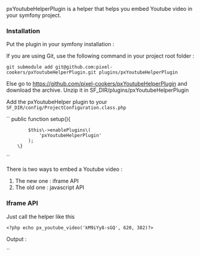 pxYoutubeHelperPlugin is a helper that helps you embed Youtube video in your symfony project.

### Installation

Put the plugin in your symfony installation :

If you are using Git, use the following command in your project root folder : 

``
		git submodule add git@github.com:pixel-cookers/pxYoutubeHelperPlugin.git plugins/pxYoutubeHelperPlugin
``

Else go to https://github.com/pixel-cookers/pxYoutubeHelperPlugin and download the archive.
Unzip it in SF_DIR/plugins/pxYoutubeHelperPlugin

Add the pxYoutubeHelper plugin to your `SF_DIR/config/ProjectConfiguration.class.php`

``
	public function setup\(\)\{

			$this\->enablePlugins\(
				'pxYoutubeHelperPlugin'
			);
		\}
``

There is two ways to embed a Youtube video : 


1. The new one : iframe API</li>
2. The old one : javascript API</li>


### Iframe API

Just call the helper like this

``
		<?php echo px_youtube_video('kM9iYy8-sGQ', 620, 382)?>
``

Output :

``
		<div id="player_kM9iYy8-sGQ"></div>
		<script>
			var tag = document.createElement("script");
			tag.src = "http://www.youtube.com/player_api"
			var firstScriptTag = document.getElementsByTagName("script")[0];
			firstScriptTag.parentNode.insertBefore(tag, firstScriptTag);
			var player;
			
			function onYouTubePlayerAPIReady() {
				player = new YT.Player("player_kM9iYy8-sGQ", {
				  height: "382",
				  width: "620",
				  videoId: "kM9iYy8-sGQ",
				  playerVars: [],
				  events: {
					"onReady": onPlayerReady,
					"onStateChange": onPlayerStateChange
				  }
				});
			}

			function onPlayerReady(event) {
				event.target.playVideo();
			}
			function onPlayerStateChange(event) {}
	</script>
``

### Javascript API

``
		<?php echo px_youtube_video('kM9iYy8-sGQ', 620, 382, array(), array(), 'old')?>
``

Output : 

``
		<object style="height: 382px; width: 620px">
			<param name="movie" value="http://www.youtube.com/v/kM9iYy8-sGQ?version=3&feature=player_embedded">
			<param name="allowFullScreen" value="true">
			<param name="allowScriptAccess" value="always">
			<param name="wmode" value="opaque">
			<embed type="application/x-shockwave-flash" 
				allowfullscreen="true" 
				allowScriptAccess="always" 
				wmode="opaque" 
				width="620" 
				height="382" 
				src="http://www.youtube.com/v/kM9iYy8-sGQ?version=3&feature=player_embedded">
		</object>
``

Advanced config example : 

``
	<?php echo px_youtube_video('kM9iYy8-sGQ', 620, 382, array('controls'=> 0, 'rel' => 0, 'showinfo' => 0), array(), 'old')?>
``

Output : 

``
		<object style="height: 382px; width: 620px">
			<param name="movie" value="http://www.youtube.com/v/kM9iYy8-sGQ?version=3&feature=player_embedded&controls=0&rel=0&showinfo=0">
			<param name="allowFullScreen" value="true">
			<param name="allowScriptAccess" value="always">
			<param name="wmode" value="opaque">
			<embed type="application/x-shockwave-flash" 
				allowfullscreen="true" 
				allowScriptAccess="always" 
				wmode="opaque" 
				width="620" 
				height="382" 
				src="http://www.youtube.com/v/kM9iYy8-sGQ?version=3&feature=player_embedded&controls=0&rel=0&showinfo=0">
		</object>
``